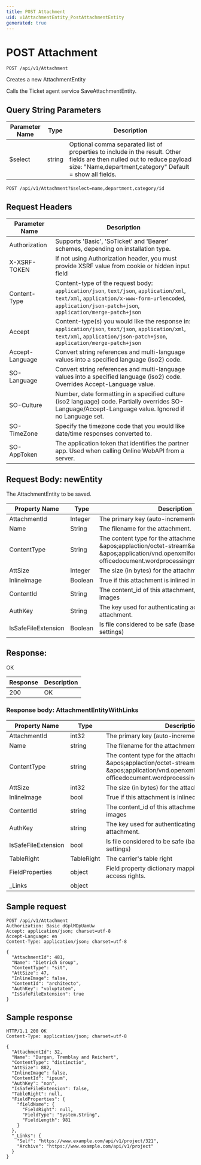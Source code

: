 ```yaml
---
title: POST Attachment
uid: v1AttachmentEntity_PostAttachmentEntity
generated: true
---
```


# POST Attachment

```http
POST /api/v1/Attachment
```

Creates a new AttachmentEntity


Calls the Ticket agent service SaveAttachmentEntity.






## Query String Parameters

| Parameter Name | Type |  Description |
|----------------|------|--------------|
| $select | string |  Optional comma separated list of properties to include in the result. Other fields are then nulled out to reduce payload size: "Name,department,category" Default = show all fields. |

```http
POST /api/v1/Attachment?$select=name,department,category/id
```


## Request Headers

| Parameter Name | Description |
|----------------|-------------|
| Authorization  | Supports 'Basic', 'SoTicket' and 'Bearer' schemes, depending on installation type. |
| X-XSRF-TOKEN   | If not using Authorization header, you must provide XSRF value from cookie or hidden input field |
| Content-Type | Content-type of the request body: `application/json`, `text/json`, `application/xml`, `text/xml`, `application/x-www-form-urlencoded`, `application/json-patch+json`, `application/merge-patch+json` |
| Accept         | Content-type(s) you would like the response in: `application/json`, `text/json`, `application/xml`, `text/xml`, `application/json-patch+json`, `application/merge-patch+json` |
| Accept-Language | Convert string references and multi-language values into a specified language (iso2) code. |
| SO-Language | Convert string references and multi-language values into a specified language (iso2) code. Overrides Accept-Language value. |
| SO-Culture | Number, date formatting in a specified culture (iso2 language) code. Partially overrides SO-Language/Accept-Language value. Ignored if no Language set. |
| SO-TimeZone | Specify the timezone code that you would like date/time responses converted to. |
| SO-AppToken | The application token that identifies the partner app. Used when calling Online WebAPI from a server. |

## Request Body: newEntity 

The AttachmentEntity to be saved. 

| Property Name | Type |  Description |
|----------------|------|--------------|
| AttachmentId | Integer | The primary key (auto-incremented) |
| Name | String | The filename for the attachment. |
| ContentType | String | The content type for the attachment (e.g. &amp;apos;applaction/octet-stream&amp;apos; or &amp;apos;application/vnd.openxmlformats-officedocument.wordprocessingml.document&amp;apos;). |
| AttSize | Integer | The size (in bytes) for the attachment. |
| InlineImage | Boolean | True if this attachment is inlined in the html_body. |
| ContentId | String | The content_id of this attachment, used for inline images |
| AuthKey | String | The key used for authenticating access to this attachment. |
| IsSafeFileExtension | Boolean | Is file considered to be safe (based on extension and settings) |

## Response:

OK

| Response | Description |
|----------------|-------------|
| 200 | OK |

### Response body: AttachmentEntityWithLinks

| Property Name | Type |  Description |
|----------------|------|--------------|
| AttachmentId | int32 | The primary key (auto-incremented) |
| Name | string | The filename for the attachment. |
| ContentType | string | The content type for the attachment (e.g. &amp;apos;applaction/octet-stream&amp;apos; or &amp;apos;application/vnd.openxmlformats-officedocument.wordprocessingml.document&amp;apos;). |
| AttSize | int32 | The size (in bytes) for the attachment. |
| InlineImage | bool | True if this attachment is inlined in the html_body. |
| ContentId | string | The content_id of this attachment, used for inline images |
| AuthKey | string | The key used for authenticating access to this attachment. |
| IsSafeFileExtension | bool | Is file considered to be safe (based on extension and settings) |
| TableRight | TableRight | The carrier's table right |
| FieldProperties | object | Field property dictionary mapping field names to field access rights. |
| _Links | object |  |

## Sample request

```http!
POST /api/v1/Attachment
Authorization: Basic dGplMDpUamUw
Accept: application/json; charset=utf-8
Accept-Language: en
Content-Type: application/json; charset=utf-8

{
  "AttachmentId": 481,
  "Name": "Dietrich Group",
  "ContentType": "sit",
  "AttSize": 47,
  "InlineImage": false,
  "ContentId": "architecto",
  "AuthKey": "voluptatem",
  "IsSafeFileExtension": true
}
```

## Sample response

```http_
HTTP/1.1 200 OK
Content-Type: application/json; charset=utf-8

{
  "AttachmentId": 32,
  "Name": "Durgan, Tremblay and Reichert",
  "ContentType": "distinctio",
  "AttSize": 882,
  "InlineImage": false,
  "ContentId": "ipsum",
  "AuthKey": "non",
  "IsSafeFileExtension": false,
  "TableRight": null,
  "FieldProperties": {
    "fieldName": {
      "FieldRight": null,
      "FieldType": "System.String",
      "FieldLength": 981
    }
  },
  "_Links": {
    "Self": "https://www.example.com/api/v1/project/321",
    "Archive": "https://www.example.com/api/v1/project"
  }
}
```